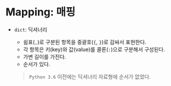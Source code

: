 # Mapping: 매핑

- `dict`: 딕셔너리
  - 쉼표(`,`)로 구분된 항목을 중괄호(`{`, `}`)로 감싸서 표현한다.
  - 각 항목은 키(key)와 값(value)를 콜론(`:`)으로 구분해서 구성된다.
  - 가변 길이를 가진다.
  - 순서가 있다.

  > `Python 3.6` 이전에는 딕셔너리 자료형에 순서가 없었다.
